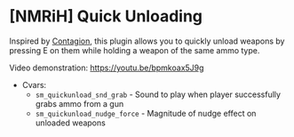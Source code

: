 # [NMRiH] Quick Unloading
Inspired by [Contagion](https://steamcommunity.com/app/238430), this plugin allows you to quickly unload weapons by pressing E on them while holding a weapon of the same ammo type.

Video demonstration: https://youtu.be/bpmkoax5J9g

* Cvars:
  * `sm_quickunload_snd_grab` - Sound to play when player successfully grabs ammo from a gun
  * `sm_quickunload_nudge_force` - Magnitude of nudge effect on unloaded weapons
 
 
